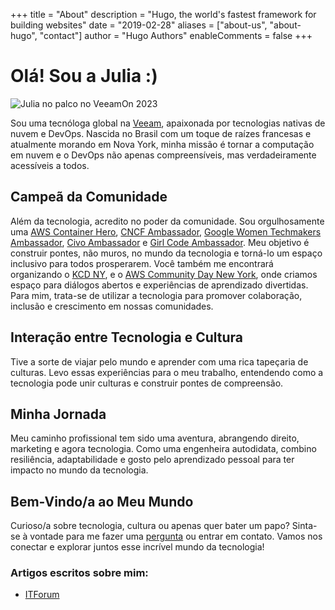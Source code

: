 +++
title = "About"
description = "Hugo, the world's fastest framework for building websites"
date = "2019-02-28"
aliases = ["about-us", "about-hugo", "contact"]
author = "Hugo Authors"
enableComments = false
+++


# Olá! Sou a Julia :)

![Julia no palco no VeeamOn 2023](https://blog-imgs-23.s3.amazonaws.com/veeamon23.jpeg)

Sou uma tecnóloga global na [Veeam](https://www.veeam.com/), apaixonada por tecnologias nativas de nuvem e DevOps. Nascida no Brasil com um toque de raízes francesas e atualmente morando em Nova York, minha missão é tornar a computação em nuvem e o DevOps não apenas compreensíveis, mas verdadeiramente acessíveis a todos.

## Campeã da Comunidade
Além da tecnologia, acredito no poder da comunidade. Sou orgulhosamente uma [AWS Container Hero](https://aws.amazon.com/developer/community/heroes/julia-morgado/?did=dh_card&trk=dh_card), [CNCF Ambassador](https://www.cncf.io/people/ambassadors/?_sft_lf-country=us&_sft_lf-expertise=non-technical&p=julia-furst-morgado), [Google Women Techmakers Ambassador](https://developers.google.com/womentechmakers), [Civo Ambassador](https://www.civo.com/ambassadors) e [Girl Code Ambassador](https://www.girl-code.co.uk/). Meu objetivo é construir pontes, não muros, no mundo da tecnologia e torná-lo um espaço inclusivo para todos prosperarem. Você também me encontrará organizando o [KCD NY](https://community.cncf.io/kcd-new-york/), e o [AWS Community Day New York](https://www.awscommunitynewyork.com/), onde criamos espaço para diálogos abertos e experiências de aprendizado divertidas. Para mim, trata-se de utilizar a tecnologia para promover colaboração, inclusão e crescimento em nossas comunidades.

## Interação entre Tecnologia e Cultura
Tive a sorte de viajar pelo mundo e aprender com uma rica tapeçaria de culturas. Levo essas experiências para o meu trabalho, entendendo como a tecnologia pode unir culturas e construir pontes de compreensão.

## Minha Jornada
Meu caminho profissional tem sido uma aventura, abrangendo direito, marketing e agora tecnologia. Como uma engenheira autodidata, combino resiliência, adaptabilidade e gosto pelo aprendizado pessoal para ter impacto no mundo da tecnologia.

## Bem-Vindo/a ao Meu Mundo
Curioso/a sobre tecnologia, cultura ou apenas quer bater um papo? Sinta-se à vontade para me fazer uma [pergunta](/pt/ama) ou entrar em contato. Vamos nos conectar e explorar juntos esse incrível mundo da tecnologia!

### Artigos escritos sobre mim:
- [ITForum](https://itforum.com.br/noticias/veeam-julia-morgado-mulheres-carreira/)
